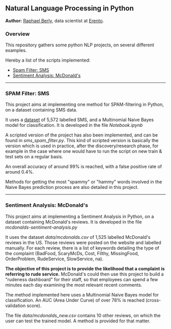 ## Natural Language Processing in Python

**Author:** [Raphael Berly](https://www.linkedin.com/in/raphaelberly), data scientist at [Erento](https://www.erento.com/info/jobs/).

### Overview

This repository gathers some python NLP projects, on several different examples.

Hereby a list of the scripts implemented:

* [Spam Filter: SMS](#spam-filter-sms)
* [Sentiment Analysis: McDonald's](#sentiment-analysis-mcdonalds)

-----

### SPAM Filter: SMS

This project aims at implementing one method for SPAM-filtering in Python, on a dataset containing SMS data.

It uses a [dataset](https://raw.githubusercontent.com/justmarkham/DAT8/master/data/sms.tsv) of 5,572 labelled SMS, and a Multinomial Naive Bayes model for classification. It is developed in the file *Notebook.ipynb*

A scripted version of the project has also been implemented, and can be found in *sms_spam_filter.py*. This kind of scripted version is basically the version which is used in practice, after the discovery/research phase, for example in the case where one would have to run the script on new train & test sets on a regular basis.

An overall accuracy of around 99% is reached, with a false positive rate of around 0.4%.

Methods for getting the most "spammy" or "hammy" words involved in the Naive Bayes prediction process are also detailed in this project.


-----

### Sentiment Analysis: McDonald's

This project aims at implementing a Sentiment Analysis in Python, on a dataset containing McDonald's reviews. It is developed in the file *mcdonalds-sentiment-analysis.py*

It uses the dataset *data/mcdonalds.csv* of 1,525 labelled McDonald's reviews in the US. Those reviews were posted on the website and labelled manually. For each review, there is a list of keywords detailing the type of the complaint (BadFood, ScaryMcDs, Cost, Filthy, MissingFood, OrderProblem, RudeService, SlowService, na).

**The objective of this project is to provide the likelihood that a complaint is referring to rude service.** McDonald's could then use this project to build a "rudeness dashboard" for their staff, so that employees can spend a few minutes each day examining the most relevant recent comments.

The method implemented here uses a Multinomial Naive Bayes model for classification. An AUC (Area Under Curve) of over 78% is reached (cross-validation score).

The file *data/mcdonalds_new.csv* contains 10 other reviews, on which the user can test the trained model. A method is provided for that matter.